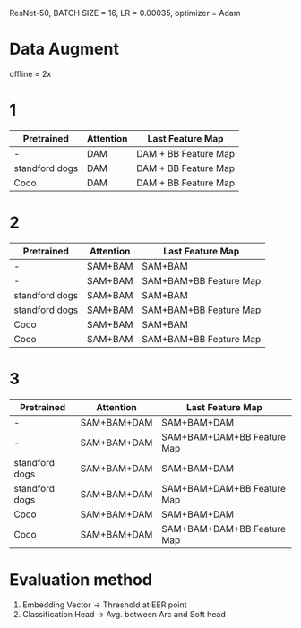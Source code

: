 ResNet-50, BATCH SIZE = 16, LR = 0.00035, optimizer = Adam

# Data Augment
offline = 2x

# 1 

| Pretrained     | Attention | Last Feature Map     |
| -------------- | --------- | -------------------- |
| -              | DAM       | DAM + BB Feature Map |
| standford dogs | DAM       | DAM + BB Feature Map |
| Coco           | DAM       | DAM + BB Feature Map |

# 2

| Pretrained     | Attention | Last Feature Map |
| -------------- | --------- | ---------------- |
| -              | SAM+BAM   | SAM+BAM          |
| -              | SAM+BAM   | SAM+BAM+BB Feature Map         |
| standford dogs | SAM+BAM   | SAM+BAM          |
| standford dogs | SAM+BAM   | SAM+BAM+BB Feature Map          |
| Coco           | SAM+BAM   | SAM+BAM          |
| Coco           | SAM+BAM   | SAM+BAM+BB Feature Map          |

# 3

| Pretrained     | Attention   | Last Feature Map           |
| -------------- | ----------- | -------------------------- |
| -              | SAM+BAM+DAM | SAM+BAM+DAM                |
| -              | SAM+BAM+DAM | SAM+BAM+DAM+BB Feature Map |
| standford dogs | SAM+BAM+DAM | SAM+BAM+DAM                |
| standford dogs | SAM+BAM+DAM | SAM+BAM+DAM+BB Feature Map |
| Coco           | SAM+BAM+DAM | SAM+BAM+DAM                |
| Coco           | SAM+BAM+DAM | SAM+BAM+DAM+BB Feature Map |

# Evaluation method

1. Embedding Vector -> Threshold at EER point
2. Classification Head -> Avg. between Arc and Soft head
